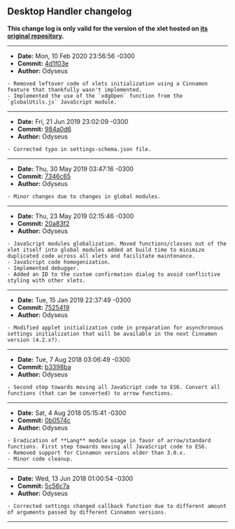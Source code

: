 ## Desktop Handler changelog

**This change log is only valid for the version of the xlet hosted on [its original repository](https://gitlab.com/Odyseus/CinnamonTools).**

***

- **Date:** Mon, 10 Feb 2020 23:56:56 -0300
- **Commit:** [4d1f03e](https://gitlab.com/Odyseus/CinnamonTools/commit/4d1f03e)
- **Author:** Odyseus

```
- Removed leftover code of xlets initialization using a Cinnamon feature that thankfully wasn't implemented.
- Implemented the use of the `xdgOpen` function from the `globalUtils.js` JavaScript module.

```

***

- **Date:** Fri, 21 Jun 2019 23:02:09 -0300
- **Commit:** [984a0d6](https://gitlab.com/Odyseus/CinnamonTools/commit/984a0d6)
- **Author:** Odyseus

```
- Corrected typo in settings-schema.json file.

```

***

- **Date:** Thu, 30 May 2019 03:47:16 -0300
- **Commit:** [7346c65](https://gitlab.com/Odyseus/CinnamonTools/commit/7346c65)
- **Author:** Odyseus

```
- Minor changes due to changes in global modules.

```

***

- **Date:** Thu, 23 May 2019 02:15:46 -0300
- **Commit:** [20a83f2](https://gitlab.com/Odyseus/CinnamonTools/commit/20a83f2)
- **Author:** Odyseus

```
- JavaScript modules globalization. Moved functions/classes out of the xlet itself into global modules added at build time to minimize duplicated code across all xlets and facilitate maintenance.
- JavaScript code homogenization.
- Implemented debugger.
- Added an ID to the custom confirmation dialog to avoid conflictive styling with other xlets.

```

***

- **Date:** Tue, 15 Jan 2019 22:37:49 -0300
- **Commit:** [7525419](https://gitlab.com/Odyseus/CinnamonTools/commit/7525419)
- **Author:** Odyseus

```
- Modified applet initialization code in preparation for asynchronous settings initialization that will be available in the next Cinnamon version (4.2.x?).

```

***

- **Date:** Tue, 7 Aug 2018 03:06:49 -0300
- **Commit:** [b3398ba](https://gitlab.com/Odyseus/CinnamonTools/commit/b3398ba)
- **Author:** Odyseus

```
- Second step towards moving all JavaScript code to ES6. Convert all functions (that can be converted) to arrow functions.

```

***

- **Date:** Sat, 4 Aug 2018 05:15:41 -0300
- **Commit:** [0b0574c](https://gitlab.com/Odyseus/CinnamonTools/commit/0b0574c)
- **Author:** Odyseus

```
- Eradication of **Lang** module usage in favor of arrow/standard functions. First step towards moving all JavaScript code to ES6.
- Removed support for Cinnamon versions older than 3.0.x.
- Minor code cleanup.

```

***

- **Date:** Wed, 13 Jun 2018 01:00:54 -0300
- **Commit:** [5c56c7a](https://gitlab.com/Odyseus/CinnamonTools/commit/5c56c7a)
- **Author:** Odyseus

```
- Corrected settings changed callback function due to different amount of arguments passed by different Cinnamon versions.

```

***
